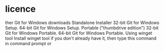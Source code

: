 # licence
ther Git for Windows downloads Standalone Installer 32-bit Git for Windows Setup.  64-bit Git for Windows Setup.  Portable ("thumbdrive edition") 32-bit Git for Windows Portable.  64-bit Git for Windows Portable.  Using winget tool Install winget tool if you don't already have it, then type this command in command prompt or
